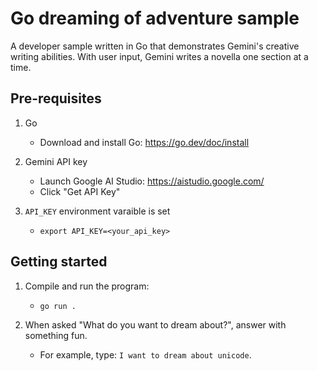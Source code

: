 # Go dreaming of adventure sample

A developer sample written in Go that demonstrates Gemini's creative writing
abilities. With user input, Gemini writes a novella one section at a time.


## Pre-requisites

1. Go
   - Download and install Go: https://go.dev/doc/install

2. Gemini API key
    - Launch Google AI Studio: https://aistudio.google.com/
    - Click "Get API Key"

3. `API_KEY` environment varaible is set
    - `export API_KEY=<your_api_key>`


## Getting started

1. Compile and run the program:
   - `go run .`

2. When asked "What do you want to dream about?", answer with something fun.
   - For example, type: `I want to dream about unicode`.
